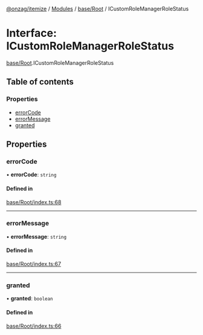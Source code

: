 [@onzag/itemize](../README.md) / [Modules](../modules.md) / [base/Root](../modules/base_Root.md) / ICustomRoleManagerRoleStatus

# Interface: ICustomRoleManagerRoleStatus

[base/Root](../modules/base_Root.md).ICustomRoleManagerRoleStatus

## Table of contents

### Properties

- [errorCode](base_Root.ICustomRoleManagerRoleStatus.md#errorcode)
- [errorMessage](base_Root.ICustomRoleManagerRoleStatus.md#errormessage)
- [granted](base_Root.ICustomRoleManagerRoleStatus.md#granted)

## Properties

### errorCode

• **errorCode**: `string`

#### Defined in

[base/Root/index.ts:68](https://github.com/onzag/itemize/blob/59702dd5/base/Root/index.ts#L68)

___

### errorMessage

• **errorMessage**: `string`

#### Defined in

[base/Root/index.ts:67](https://github.com/onzag/itemize/blob/59702dd5/base/Root/index.ts#L67)

___

### granted

• **granted**: `boolean`

#### Defined in

[base/Root/index.ts:66](https://github.com/onzag/itemize/blob/59702dd5/base/Root/index.ts#L66)

